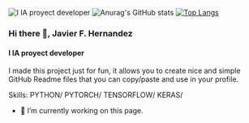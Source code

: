
![I IA proyect developer](https://github.com/Remolino72/Remolino72/blob/main/https://github.com/Remolino72/Remolino72/blob/abc85fbb1195056f42671026242b8e2f0ae4d099/Banner%203.png)
![Anurag's GitHub stats](https://github-readme-stats.vercel.app/api?username=remolino72&show_icons=true&theme=react)
[![Top Langs](https://github-readme-stats.vercel.app/api/top-langs/?username=remolino72&langs_count=8&show_icons=true&theme=react)](https://github.com/anuraghazra/github-readme-stats)


### Hi there 👋, Javier F. Hernandez
#### I IA proyect developer


I made this project just for fun, it allows you to create nice and simple GitHub Readme files that you can copy/paste and use in your profile.

Skills: PYTHON/ PYTORCH/ TENSORFLOW/ KERAS/ 

- 🔭 I’m currently working on this page. 




